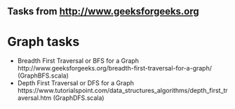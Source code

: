 Tasks from http://www.geeksforgeeks.org
---------------------------------------
<h1>Graph tasks</h1>
<ul>
<li>Breadth First Traversal or BFS for a Graph http://www.geeksforgeeks.org/breadth-first-traversal-for-a-graph/ (GraphBFS.scala)</li>
<li>Depth First Traversal or DFS for a Graph https://www.tutorialspoint.com/data_structures_algorithms/depth_first_traversal.htm (GraphDFS.scala)</li>
</ul>
